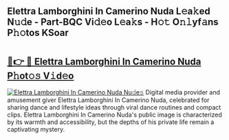## Elettra Lamborghini In Camerino Nuda L𝚎a𝚔ed N𝚞𝚍e - Part-BQC Vi𝚍𝚎o L𝚎a𝚔s - H𝚘𝚝 O𝚗𝚕yf𝚊ns P𝚑𝚘tos KSoar

# <h2><a href="http://kff6bt4.oniu.top/?m=Elettra+Lamborghini+In+Camerino+Nuda">🔗👉 🔴 Elettra Lamborghini In Camerino Nuda P𝚑ot𝚘𝚜 V𝚒d𝚎o</a></h2>

[![Elettra Lamborghini In Camerino Nuda Nu𝚍e𝚜](https://i.imgur.com/0qMVB7G.gif)](http://kff6bt4.oniu.top/?m=Elettra+Lamborghini+In+Camerino+Nuda)
Digital media provider and amusement giver Elettra Lamborghini In Camerino Nuda, celebrated for sharing dance and lifestyle ideas through viral dance routines and compact clips. Elettra Lamborghini In Camerino Nuda's public image is characterized by its warmth and accessibility, but the depths of his private life remain a captivating mystery.  
